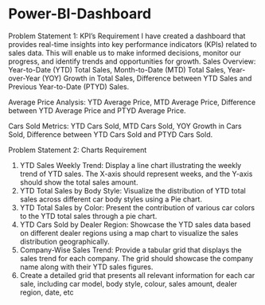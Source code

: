 # Power-BI-Dashboard

Problem Statement 1: KPI’s Requirement
I have created a dashboard that provides real-time insights into key performance indicators (KPIs) related to sales data. This will enable us to make informed decisions, monitor our progress, and identify trends and opportunities for growth.
Sales Overview:
Year-to-Date (YTD) Total Sales,
Month-to-Date (MTD) Total Sales,
Year-over-Year (YOY) Growth in Total Sales,
Difference between YTD Sales and Previous Year-to-Date (PTYD) Sales.

Average Price Analysis:
YTD Average Price,
MTD Average Price,
Difference between YTD Average Price and PTYD Average Price.

Cars Sold Metrics:
YTD Cars Sold,
MTD Cars Sold,
YOY Growth in Cars Sold,
Difference between YTD Cars Sold and PTYD Cars Sold.

Problem Statement 2: Charts Requirement

1. YTD Sales Weekly Trend: Display a line chart illustrating the weekly trend of YTD sales. The X-axis should represent weeks, and the Y-axis should show the total sales amount.
2. YTD Total Sales by Body Style: Visualize the distribution of YTD total sales across different car body styles using a Pie chart.
3. YTD Total Sales by Color: Present the contribution of various car colors to the YTD total sales through a pie chart.
4. YTD Cars Sold by Dealer Region: Showcase the YTD sales data based on different dealer regions using a map chart to visualize the sales distribution geographically.
5. Company-Wise Sales Trend: Provide a tabular grid that displays the sales trend for each company. The grid should showcase the company name along with their YTD sales figures.
6. Create a detailed grid that presents all relevant information for each car sale, including car model, body style, colour, sales amount, dealer region, date, etc
